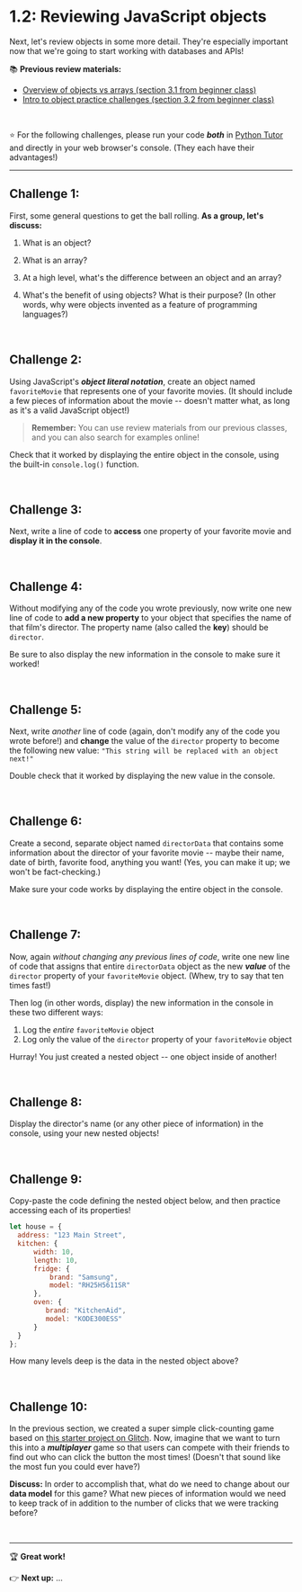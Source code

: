 # 1.2: Reviewing JavaScript objects

Next, let's review objects in some more detail. They're especially important now that we're going to start working with databases and APIs!

:books: **Previous review materials:**

  - [Overview of objects vs arrays (section 3.1 from beginner class)](https://github.com/LearnTeachCode/intro-javascript-class/blob/march-2018/week-3/3-1-overview-objects-versus-arrays.md)
  - [Intro to object practice challenges (section 3.2 from beginner class)](https://github.com/LearnTeachCode/intro-javascript-class/blob/march-2018/week-3/3-2-object-challenges.md)

<br/>

:star: For the following challenges, please run your code ***both*** in [Python Tutor](http://pythontutor.com/javascript.html#mode=edit) and directly in your web browser's console. (They each have their advantages!)

<hr/>

## Challenge 1:

First, some general questions to get the ball rolling. **As a group, let's discuss:**

  1. What is an object?
  
  2. What is an array?
  
  3. At a high level, what's the difference between an object and an array?
  
  4. What's the benefit of using objects? What is their purpose? (In other words, why were objects invented as a feature of programming languages?) 
  
<br/>

## Challenge 2:

Using JavaScript's ***object literal notation***, create an object named `favoriteMovie` that represents one of your favorite movies. (It should include a few pieces of information about the movie -- doesn't matter what, as long as it's a valid JavaScript object!)

  > **Remember:** You can use review materials from our previous classes, and you can also search for examples online!
  
Check that it worked by displaying the entire object in the console, using the built-in `console.log()` function.

<br/>

## Challenge 3:

Next, write a line of code to **access** one property of your favorite movie and **display it in the console**.

<br/>

## Challenge 4:

Without modifying any of the code you wrote previously, now write one new line of code to **add a new property** to your object that specifies the name of that film's director. The property name (also called the **key**) should be `director`.

Be sure to also display the new information in the console to make sure it worked!

<br/>

## Challenge 5:

Next, write *another* line of code (again, don't modify any of the code you wrote before!) and **change** the value of the `director` property to become the following new value: `"This string will be replaced with an object next!"`

Double check that it worked by displaying the new value in the console.

<br/>

## Challenge 6:

Create a second, separate object named `directorData` that contains some information about the director of your favorite movie -- maybe their name, date of birth, favorite food, anything you want! (Yes, you can make it up; we won't be fact-checking.)

Make sure your code works by displaying the entire object in the console.

<br/>

## Challenge 7:

Now, again *without changing any previous lines of code*, write one new line of code that assigns that entire `directorData` object as the new ***value*** of the `director` property of your `favoriteMovie` object. (Whew, try to say that ten times fast!)

Then log (in other words, display) the new information in the console in these two different ways:
  
  1. Log the *entire* `favoriteMovie` object
  2. Log only the value of the `director` property of your `favoriteMovie` object

Hurray! You just created a nested object -- one object inside of another!

<br/>

## Challenge 8:

Display the director's name (or any other piece of information) in the console, using your new nested objects!

<br/>

## Challenge 9:

Copy-paste the code defining the nested object below, and then practice accessing each of its properties!

```javascript
let house = {
  address: "123 Main Street",
  kitchen: {    
      width: 10,
      length: 10,
      fridge: {
          brand: "Samsung",
          model: "RH25H5611SR"
      },
      oven: {
         brand: "KitchenAid",
         model: "KODE300ESS"
      }
  }
};
```

How many levels deep is the data in the nested object above?

<br/>

## Challenge 10:

In the previous section, we created a super simple click-counting game based on [this starter project on Glitch](https://glitch.com/edit/#!/dragon-defeater-v0-starter). Now, imagine that we want to turn this into a ***multiplayer*** game so that users can compete with their friends to find out who can click the button the most times! (Doesn't that sound like the most fun you could ever have?)

**Discuss:** In order to accomplish that, what do we need to change about our **data model** for this game? What new pieces of information would we need to keep track of in addition to the number of clicks that we were tracking before?

<br/>

<hr/>

:trophy: **Great work!**

:point_right: **Next up:** ...
